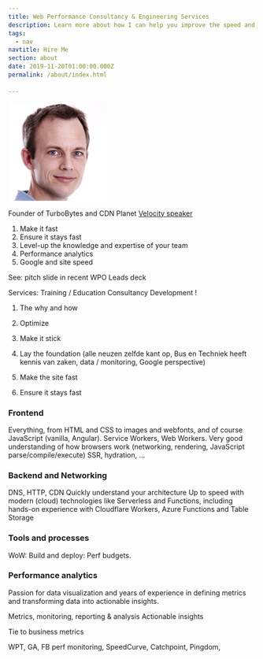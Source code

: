 ```yaml
---
title: Web Performance Consultancy & Engineering Services
description: Learn more about how I can help you improve the speed and performance of your website.
tags:
  - nav
navtitle: Hire Me
section: about
date: 2019-11-20T01:00:00.000Z
permalink: /about/index.html

---
```


<img class="profile-pic" src="/static/img/aaron-peters-profile-400x400.jpg" width="200" height="200">

Founder of TurboBytes and CDN Planet
[Velocity speaker](https://)

1. Make it fast
2. Ensure it stays fast
3. Level-up the knowledge and expertise of your team
4. Performance analytics
5. Google and site speed

See: pitch slide in recent WPO Leads deck 


Services:
Training / Education
Consultancy
Development !


1. The why and how
2. Optimize
3. Make it stick

1. Lay the foundation (alle neuzen zelfde kant op, Bus en Techniek heeft kennis van zaken, data / monitoring, Google perspective)
2. Make the site fast
3. Ensure it stays fast


### Frontend

Everything, from HTML and CSS to images and webfonts, and of course JavaScript (vanilla, Angular).
Service Workers, Web Workers.
Very good understanding of how browsers work (networking, rendering, JavaScript parse/compile/execute)
SSR, hydration, ...

### Backend and Networking

DNS, HTTP, CDN
Quickly understand your architecture
Up to speed with modern (cloud) technologies like Serverless and Functions, including hands-on experience with Cloudflare Workers, Azure Functions and Table Storage

### Tools and processes

WoW:
Build and deploy: 
Perf budgets.

### Performance analytics

Passion for data visualization and years of experience in defining metrics and transforming data into actionable insights.

Metrics, monitoring, reporting & analysis
Actionable insights

Tie to business metrics

WPT, GA, FB perf monitoring, SpeedCurve, Catchpoint, Pingdom, 
